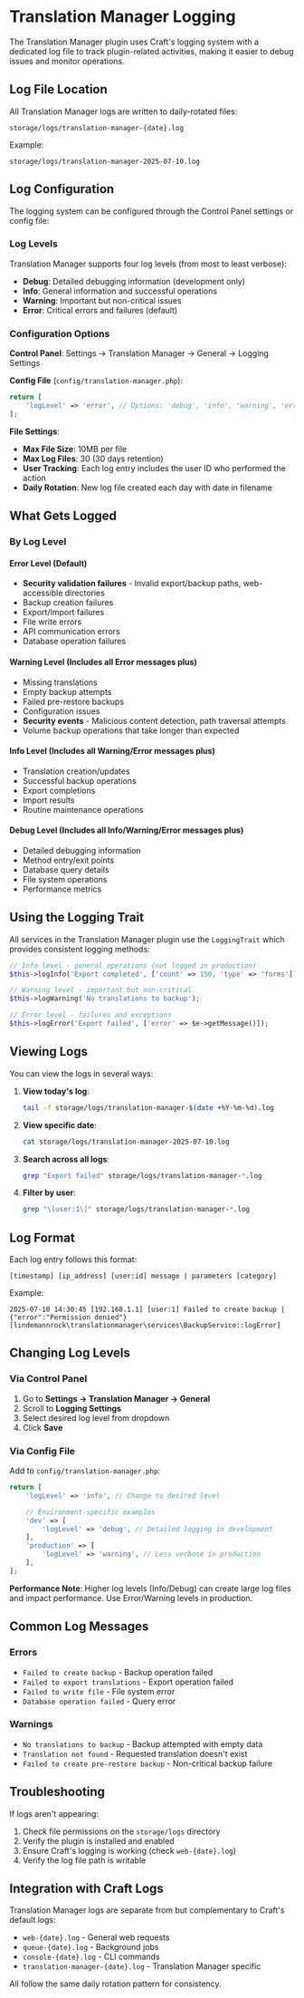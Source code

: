 # Translation Manager Logging

The Translation Manager plugin uses Craft's logging system with a dedicated log file to track plugin-related activities, making it easier to debug issues and monitor operations.

## Log File Location

All Translation Manager logs are written to daily-rotated files:
```
storage/logs/translation-manager-{date}.log
```

Example:
```
storage/logs/translation-manager-2025-07-10.log
```

## Log Configuration

The logging system can be configured through the Control Panel settings or config file:

### Log Levels

Translation Manager supports four log levels (from most to least verbose):

- **Debug**: Detailed debugging information (development only)
- **Info**: General information and successful operations
- **Warning**: Important but non-critical issues
- **Error**: Critical errors and failures (default)

### Configuration Options

**Control Panel**: Settings → Translation Manager → General → Logging Settings

**Config File** (`config/translation-manager.php`):
```php
return [
    'logLevel' => 'error', // Options: 'debug', 'info', 'warning', 'error'
];
```

**File Settings**:
- **Max File Size**: 10MB per file
- **Max Log Files**: 30 (30 days retention)
- **User Tracking**: Each log entry includes the user ID who performed the action
- **Daily Rotation**: New log file created each day with date in filename

## What Gets Logged

### By Log Level

#### Error Level (Default)
- **Security validation failures** - Invalid export/backup paths, web-accessible directories
- Backup creation failures
- Export/Import failures
- File write errors
- API communication errors
- Database operation failures

#### Warning Level (Includes all Error messages plus)
- Missing translations
- Empty backup attempts
- Failed pre-restore backups
- Configuration issues
- **Security events** - Malicious content detection, path traversal attempts
- Volume backup operations that take longer than expected

#### Info Level (Includes all Warning/Error messages plus)
- Translation creation/updates
- Successful backup operations
- Export completions
- Import results
- Routine maintenance operations

#### Debug Level (Includes all Info/Warning/Error messages plus)
- Detailed debugging information
- Method entry/exit points
- Database query details
- File system operations
- Performance metrics

## Using the Logging Trait

All services in the Translation Manager plugin use the `LoggingTrait` which provides consistent logging methods:

```php
// Info level - general operations (not logged in production)
$this->logInfo('Export completed', ['count' => 150, 'type' => 'forms']);

// Warning level - important but non-critical
$this->logWarning('No translations to backup');

// Error level - failures and exceptions
$this->logError('Export failed', ['error' => $e->getMessage()]);
```

## Viewing Logs

You can view the logs in several ways:

1. **View today's log**: 
   ```bash
   tail -f storage/logs/translation-manager-$(date +%Y-%m-%d).log
   ```

2. **View specific date**:
   ```bash
   cat storage/logs/translation-manager-2025-07-10.log
   ```

3. **Search across all logs**:
   ```bash
   grep "Export failed" storage/logs/translation-manager-*.log
   ```

4. **Filter by user**:
   ```bash
   grep "\[user:1\]" storage/logs/translation-manager-*.log
   ```

## Log Format

Each log entry follows this format:
```
[timestamp] [ip_address] [user:id] message | parameters [category]
```

Example:
```
2025-07-10 14:30:45 [192.168.1.1] [user:1] Failed to create backup | {"error":"Permission denied"} [lindemannrock\translationmanager\services\BackupService::logError]
```

## Changing Log Levels

### Via Control Panel
1. Go to **Settings → Translation Manager → General**
2. Scroll to **Logging Settings**
3. Select desired log level from dropdown
4. Click **Save**

### Via Config File
Add to `config/translation-manager.php`:
```php
return [
    'logLevel' => 'info', // Change to desired level

    // Environment-specific examples
    'dev' => [
        'logLevel' => 'debug', // Detailed logging in development
    ],
    'production' => [
        'logLevel' => 'warning', // Less verbose in production
    ],
];
```

**Performance Note**: Higher log levels (Info/Debug) can create large log files and impact performance. Use Error/Warning levels in production.

## Common Log Messages

### Errors
- `Failed to create backup` - Backup operation failed
- `Failed to export translations` - Export operation failed
- `Failed to write file` - File system error
- `Database operation failed` - Query error

### Warnings  
- `No translations to backup` - Backup attempted with empty data
- `Translation not found` - Requested translation doesn't exist
- `Failed to create pre-restore backup` - Non-critical backup failure

## Troubleshooting

If logs aren't appearing:

1. Check file permissions on the `storage/logs` directory
2. Verify the plugin is installed and enabled
3. Ensure Craft's logging is working (check `web-{date}.log`)
4. Verify the log file path is writable

## Integration with Craft Logs

Translation Manager logs are separate from but complementary to Craft's default logs:
- `web-{date}.log` - General web requests
- `queue-{date}.log` - Background jobs
- `console-{date}.log` - CLI commands
- `translation-manager-{date}.log` - Translation Manager specific

All follow the same daily rotation pattern for consistency.